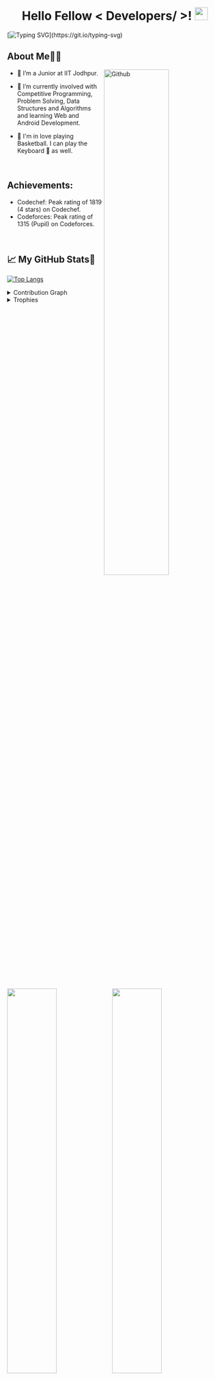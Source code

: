 <h1 align="center">Hello Fellow < Developers/ >! <img src="https://raw.githubusercontent.com/MartinHeinz/MartinHeinz/master/wave.gif" width="30px"></h1>

[![Typing SVG](https://readme-typing-svg.herokuapp.com/?lines=I+am+Shubham+Ghelani...;I+am+Tech+Enthusiast+and+Competitive+Programmer...)](https://git.io/typing-svg)

## **About Me🙋‍♂️** 

<img width="55%" align="right" alt="Github" src="https://raw.githubusercontent.com/onimur/.github/master/.resources/git-header.svg" />

- 🔭 I’m a Junior at IIT Jodhpur.

- 🌱 I’m currently involved with Competitive Programming, Problem Solving, Data Structures and Algorithms and learning Web and Android Development.

- 🏓 I'm in love playing Basketball. I can play the Keyboard 🎹 as well. 

<br>
  
## **Achievements:**
  - Codechef: Peak rating of 1819 (4 stars) on Codechef.
  - Codeforces: Peak rating of 1315 (Pupil) on Codeforces.

<br>

  
## &#x1f4c8;  **My GitHub Stats🎯**


[![Top Langs](https://github-readme-stats.vercel.app/api/top-langs/?username=ShubhamG2311&theme=react&hide_border=true&bg_color=0D1117)](https://github.com/anuraghazra/github-readme-stats)
  
<details><summary>Contribution Graph</summary>
<p align="left">
<img width="90%" src="https://activity-graph.herokuapp.com/graph?username=ShubhamG2311&theme=chartreuse-dark&no-frame=true" /></p>
</details>

  
<details><summary>Trophies</summary>
<p align="left">
<img width=900 src="https://github-profile-trophy.vercel.app/?username=ShubhamG2311&column=7&theme=gruvbox&no-frame=true"/>
</details>
<br>
  

<p align="left">
  <img width="48%" src="https://github-readme-stats.vercel.app/api?username=ShubhamG2311&show_icons=true&theme=react&hide_border=true&bg_color=0D1117&include_all_commits=true" /> 
  <img width="48%" src="https://github-readme-streak-stats.herokuapp.com/?user=ShubhamG2311&theme=react&hide_border=true&bg_color=0D1117" />
</p>  


## **Connect with me** <img src='https://raw.githubusercontent.com/ShahriarShafin/ShahriarShafin/main/Assets/handshake.gif' width="100px">
  
[<img align="top" alt="LinkedIn" src="https://img.shields.io/badge/LinkedIn-0077B5?style=for-the-badge&logo=linkedin&logoColor=white" />]([https://www.linkedin.com/in/shubham-ghelani-a180a1201/](https://www.linkedin.com/in/shubham-ghelani-a180a1201/))
[<img align="top" alt="InstaGram" src="https://img.shields.io/badge/Instagram-E4405F?style=for-the-badge&logo=instagram&logoColor=white" />]([[https://www.instagram.com/_.deep_v/](https://www.instagram.com/shubhamghelani/)](https://www.instagram.com/shubhamghelani/))
[<img align="top" alt="Gmail" src="https://img.shields.io/badge/Gmail-D14836?style=for-the-badge&logo=gmail&logoColor=white" />](mailto:ghelanishubham@gmail.com)
<br><br>

  
## **A Snake 🐍 Eating away my Contributions...😭**
![snake gif](https://raw.githubusercontent.com/ShubhamG2311/ShubhamG2311/output/github-contribution-grid-snake.svg)

## **A bit of Humor to cheer up your visit...😃:**<br>
![Jokes Card](https://readme-jokes.vercel.app/api)
  
